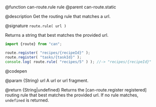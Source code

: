@function can-route.rule rule
@parent can-route.static

@description Get the routing rule that matches a url.

@signature `route.rule( url )`

  Returns a string that best matches the provided url.

  ```js
  import {route} from "can";
  
  route.register( "recipes/{recipeId}" );
  route.register( "tasks/{taskId}" );
  console.log( route.rule( "recipes/5" ) ); //-> "recipes/{recipeId}"
  ```
  @codepen

  @param {String} url A url or url fragment.

  @return {String|undefined} Returns the [can-route.register registered] routing rule
  that best matches the provided url.  If no rule matches, `undefined` is returned.

